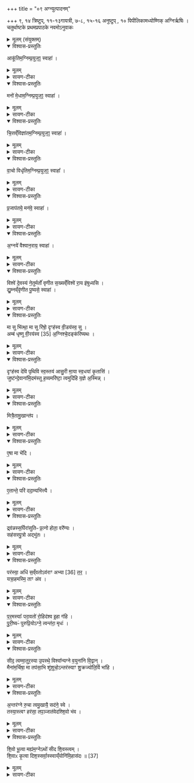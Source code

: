 +++
title = "०९ अग्न्युत्पादनम्"

+++
९, १४ त्रिष्टुप्,
११-१३गायत्री,
७-८, १५-१६ अनुष्टुप् ,
१० पिपीलिकामध्योष्णिक्
अग्निर्ऋषिः ।
चतुर्थाष्टके प्रथमप्रपाठके नवमोऽनुवाकः

<details><summary>मूलम् (संयुक्तम्)</summary>

आकू॑तिम॒ग्निम्प्र॒युज॒ꣵ॒ स्वाहा॒ मनो॑ मे॒धाम॒ग्निम्प्र॒युज॒ꣵ॒ स्वाहा॑ चि॒त्तव्ँविज्ञा॑तम॒ग्निम्प्र॒युज॒ꣵ॒ स्वाहा॑ वा॒चो विधृ॑तिम॒ग्निम्प्र॒युज॒ꣵ॒ स्वाहा᳚ प्र॒जाप॑तये॒ मन॑वे॒ स्वाहा॒ग्नये॑ वैश्वान॒राय॒ स्वाहा॒ विश्वे॑ दे॒वस्य॑ ने॒तुर्मर्तो॑ वृणीत स॒ख्यव्ँविश्वे॑ रा॒य इ॑षुध्यसि द्यु॒म्नव्ँवृ॑णीत पु॒ष्यसे॒ स्वाहा
</details>

<details open><summary>विश्वास-प्रस्तुतिः</summary>

आकू॑तिम॒ग्निम्प्र॒युज॒ꣵ॒ स्वाहा॑ ।
</details>

<details><summary>मूलम्</summary>

आकू॑तिम॒ग्निम्प्र॒युज॒ꣵ॒ स्वाहा॑ ।
</details>

<details><summary>सायण-टीका</summary>

(अथ चतुर्थाष्टके प्रथमप्रपाठके नवमोऽनुवाकः)।  

अष्टमेऽनुवाक आप्रियो याज्यानुवाक्याः प्रोक्ताः ।  
अथ नवमेऽनुवाकेऽ-ग्न्युत्पादनमभिधत्ते—  १८३२ कल्पः—“यत्प्रग्दीक्षाहुतीभ्यस्तत्कृत्वाऽऽकूत्यै प्रयुजेऽग्नये स्वाहेति पञ्चाऽ-ऽध्वरिकीर्हत्वाऽऽकूतिमग्निमिति षडाग्निकीर्विश्वे देवस्य नेतुरिति पूर्णाहुतिं सप्तमीम्’ इति।  
पाठस्तु— आकूतिमग्निमिति ।  
आकूतिः संकल्पोऽस्मदीयानुष्ठानविषयस्तां प्रयुजं प्रेरकमग्निमुद्दिश्य स्वाहुतमिदमस्तु ।  
</details>

<details open><summary>विश्वास-प्रस्तुतिः</summary>

मनो॑ मे॒धाम॒ग्निम्प्र॒युज॒ꣵ॒ स्वाहा॑ ।  
</details>

<details><summary>मूलम्</summary>

मनो॑ मे॒धाम॒ग्निम्प्र॒युज॒ꣵ॒ स्वाहा॑ ।  
</details>

<details><summary>सायण-टीका</summary>

अनुष्ठेयस्मरणसाधनं यन्मनः स्मृतस्य धारणसा-मर्थ्यरूपा या मेधा तदुभयं प्रति प्रयुजं प्रेरकमद्दिश्य स्वाहुतमिदमस्तु ।
</details>

<details open><summary>विश्वास-प्रस्तुतिः</summary>

चि॒त्तव्ँविज्ञा॑तम॒ग्निम्प्र॒युज॒ꣵ॒ स्वाहा॑ ।  
</details>

<details><summary>मूलम्</summary>

चि॒त्तव्ँविज्ञा॑तम॒ग्निम्प्र॒युज॒ꣵ॒ स्वाहा॑ ।  
</details>

<details><summary>सायण-टीका</summary>

अविज्ञातस्या-नुष्ठानस्य ज्ञानसाधनं यच्चित्तं यदपि तेन चित्तेन ज्ञातु ( तु ) मनुष्ठानं यदुभयं प्रति प्रेरकमग्निमुद्दिश्य स्वाहुतमिदमस्तु ।  
</details>

<details open><summary>विश्वास-प्रस्तुतिः</summary>

वा॒चो विधृ॑तिम॒ग्निम्प्र॒युज॒ꣵ॒ स्वाहा᳚ ।  
</details>

<details><summary>मूलम्</summary>

वा॒चो विधृ॑तिम॒ग्निम्प्र॒युज॒ꣵ॒ स्वाहा᳚ ।  
</details>

<details><summary>सायण-टीका</summary>

वाचो मन्त्रपाठरूपाया विधृतिर्विधारणं तां प्रति प्रेरकमग्निमुद्दिश्य स्वाहुतामिदमस्तु ।
</details>

<details open><summary>विश्वास-प्रस्तुतिः</summary>

प्र॒जाप॑तये॒ मन॑वे॒ स्वाहा॑ ।  
</details>

<details><summary>मूलम्</summary>

प्र॒जाप॑तये॒ मन॑वे॒ स्वाहा॑ ।  
</details>

<details><summary>सायण-टीका</summary>

मनवे मनुष्याणां जनकाय प्रजापतये स्वाहुत-मिदमस्तु ।  
</details>

<details open><summary>विश्वास-प्रस्तुतिः</summary>

अ॒ग्नये॑ वैश्वान॒राय॒ स्वाहा॑ ।
</details>

<details><summary>मूलम्</summary>

अ॒ग्नये॑ वैश्वान॒राय॒ स्वाहा॑ ।
</details>

<details><summary>सायण-टीका</summary>

विश्वेषां नराणामनुग्रहीतृत्वेन वैश्वानरायाग्नये स्वाहुतमिदमस्तु ।  
विश्वे विश्वात्मकस्य नेतुर्जगन्निर्वाहकस्य देवस्य सख्य मनुग्रहं मर्तो मरणवान्यजमानः सहसा वृणीत याचेत ।  
तच्च मुख्यमद्दिशेन स्तोत्रेण लभ्यते ।   
</details>

<details open><summary>विश्वास-प्रस्तुतिः</summary>

विश्वे॑ दे॒वस्य॑ ने॒तुर्मर्तो॑ वृणीत स॒ख्यव्ँविश्वे॑ रा॒य इ॑षुध्यसि ।  
द्यु॒म्नव्ँवृ॑णीत पु॒ष्यसे॒ स्वाहा॑ ।  
</details>

<details><summary>मूलम्</summary>

विश्वे॑ दे॒वस्य॑ ने॒तुर्मर्तो॑ वृणीत स॒ख्यव्ँविश्वे॑ रा॒य इ॑षुध्यसि ।  
द्यु॒म्नव्ँवृ॑णीत पु॒ष्यसे॒ स्वाहा॑ ।  
</details>

<details><summary>सायण-टीका</summary>

विश्वे विश्वात्मकस्य रायो धनस्येषुध्यसीशिषे त्वं नियन्ताऽसीति स्तुत्यां पुष्यसे यज्ञपोषणाय द्युम्नं धनं वृणीत याचेत ।  
इदं हविस्तव हुतमस्तु ।  
आकूतिमित्यादिभिर्वैश्वानराय स्वाहेत्यन्तैर्मन्त्रैः साध्यं होमं विधत्ते— “षड्भिदर्क्षियति षड्वा ऋतव ऋतुभिरेवैनं दक्षियति” [सं. का. ५ प्र. १ अ. ९] इति ।  
होमेन दीक्षाख्यं संस्कारं कुर्यादित्यर्थः ।
विश्वे देवस्य नेतुरिति पूर्णाहुतिं सप्तमीमिति विधिमभिप्रेत्य विधेयगतां सप्तसंख्यां प्रशंसति ।  

“सप्तभिर्दीक्षयति सप्त छन्दाꣳ सि छन्दोभिरेवैनं दीक्षयति” (सं. का. ५ प्र. १ अ. ९) इति।  
गायत्री त्रिष्टुब्जगतीत्यादिमन्त्रोक्तेषु च्छन्दःस्वष्टस्वन्त्ययोरुष्णिक्ककुभोरेकी-कारेण च्छन्दसां सप्तत्वम् ।  
विश्वे देवस्येतिमन्त्रे यजनुष्टुप्छन्दो यच्चास्य मन्त्रस्योत्तमत्वं चष्मरूपत्वं तदुभयं प्रशंसति—  १८३३ “विश्वे देवस्य नेतुरित्यनुष्टुभोत्तमया जुहोति वाग्वा अनुष्टुप्तस्मात्प्राणानां वात्तगुमा” [सं. का. ५ प्र. १ अ. ९] इति।  
यस्मादिहानुष्टुब्वाग्रूपा सर्वमन्त्रेष्वन्त्या च तस्माल्लोकेऽपि प्राणानां चक्षुरा-दीन्द्रियाणां मध्ये वागुत्कृष्टा ।  
वाचा हि विद्वत्सभायां राजसभायां च पूज्यो भवति ।  
अशेषजगद्व्यवहारसमर्थत्वेन मन्त्रौ प्रस्तौति।  
“एकस्मादक्षरादनाप्तं प्रथमं पदं तस्माद्यद्वाचोऽनाप्तं तन्मनुष्या उपजीवन्ति पूर्णया जुहोति पूर्ण इव हि प्रजापतिः प्रजापतेराप्त्यै न्यूनया जुहोति न्यूनाद्धि प्रजापतिः प्रजा असृजत प्रजानाꣳ सृष्ट्यै” (सं. का. ५ प्र. १ अ. ९) इति।  
यस्मादस्यामृचि प्रथमं पदं प्रथमः पाद एकेनाक्षरेण न्यूनं तस्मान्मनुष्या वाचः स्वरूपमनाप्तमसंपूर्णमुपजीवन्ति ।  
मूलाधारादुत्पन्नो वायुर्मूर्धपर्यन्तं प्रसृता वक्त्रे तत्तत्स्थानेषु वर्णानुत्पादयति ।  
तदिदं वर्णाभिव्यक्तिलक्षणं वाचश्चतुर्थं पदम् ।  
पूर्वाणि तु त्रीणि पदानि कण्ठादध एव गृढत्वान्नाभिव्यञ्जयितुं शक्यन्ते ।  
तथा चाऽऽन्नयते—“गुहा त्रीणि निहिता नेङ्गयन्ति तुरीयं वाचो मनुष्या वदन्ति” इति।  
तुरीयं वैखर्याख्यवाचो रूपम् ।  
एते नासंपूर्णे वाग्व्यवहारसामर्थ्थे दर्शितम् ।  
किंचेय-मृगुत्तरेषु पादेष्वक्षरसंपूर्णा ।  
तेन सृष्टिपूर्णप्रजापतिसाम्यात्तत्प्राप्तये भवति ।  
प्रथम-पादे यदक्षरऱ्यूनत्वं तेन सृष्टिशून्यजगद्वीजसाम्यात्तत्प्राप्तये भवति ।   हि यस्मान्नितरा-मूनात्प्रलीनविकारादुपादानात्प्रजा असृजत ।  
</details>

<details open><summary>विश्वास-प्रस्तुतिः</summary>

मा सु भि॑त्था॒ मा सु रि॑षो॒ दृꣳह॑स्व वी॒डय॑स्व॒ सु ।  
अम्ब॑ धृष्णु वी॒रय॑स्व [35] अ॒ग्निश्चे॒दङ्क॑रिष्यथः ।  
</details>

<details><summary>मूलम्</summary>

मा सु भि॑त्था॒ मा सु रि॑षो॒ दृꣳह॑स्व वी॒डय॑स्व॒ सु ।  
अम्ब॑ धृष्णु वी॒रय॑स्व [35] अ॒ग्निश्चे॒दङ्क॑रिष्यथः ।  
</details>

<details><summary>सायण-टीका</summary>

कल्पः—“यत्प्राङ्मुष्टिकर्मणस्तत्कृत्वा शृणकुलायेन मुञ्जकुलायेन वौखां प्रच्छाद्य मा सु मित्था इति द्वाभ्यामाहवनीये प्रवृणक्ति” इति।  

तत्र प्रथमामाह— मा सु मित्थेति ।   हे उखे त्वं मा भित्था भिन्ना मा भव ।   तदिदमाभिन्नत्वं सुष्टु कर्तव्यम् ।   तथा मा रिषः स्फुटितेनापि हिंसिता मा भव ।   तदेतदफुटनं सुष्टु कर्तव्यम् ।   सर्वात्मना द्वैधीभावो भेदः ।   लेशस्य पृथग्भावः स्फुटनं,   १८३४ तदुभयं तव मा भूदित्यर्श्चः ।   दृंहस्य भेदाभावाय दृढा भव ।   सुवीडयस्व स्फुठना-भावाय स्वाङ्गानि सुष्ठु दृढी कुरु ।   हे धृष्णु घर्षणयुक्ते हेऽम्ब मातृसदृशि वीरयस्व वीरवदाचर ।   अग्निश्च त्वं च मिलित्वेदमस्मदीयं कर्म करिष्यथः ।
</details>

<details open><summary>विश्वास-प्रस्तुतिः</summary>

दृꣳह॑स्व देवि पृथिवि स्व॒स्तय॑ आसु॒री मा॒या स्व॒धया॑ कृ॒तासि॑ ।  
जुष्ट॑न्दे॒वाना॑मि॒दम॑स्तु ह॒व्यमरि॑ष्टा॒ त्वमुदि॑हि य॒ज्ञे अ॒स्मिन्न् ।  
</details>

<details><summary>मूलम्</summary>

दृꣳह॑स्व देवि पृथिवि स्व॒स्तय॑ आसु॒री मा॒या स्व॒धया॑ कृ॒तासि॑ ।  
जुष्ट॑न्दे॒वाना॑मि॒दम॑स्तु ह॒व्यमरि॑ष्टा॒ त्वमुदि॑हि य॒ज्ञे अ॒स्मिन्न् ।  
</details>

<details><summary>सायण-टीका</summary>

अथ द्वितीयामाह— दृꣳहस्य देवीति ।   हे पृथिवि देवि, मृत्कार्यत्वात्पृथिवीरूपत्वं, मन्त्रैर्निष्पा-द्यवाद्देवतात्वं, तथाविधे हे उखे स्वस्तये यजमानार्थं दृंहस्व दृढा भव ।   आसुरी माया शम्बराद्युसुरनिर्मितमायेव स्वधया कृताऽसि, कव्यप्रदानवाचिना स्वधाशब्देनान्नमात्र-मुपलक्ष्यते, अन्नेन निमित्तभूतेन तद्धेतुयागसिद्ध्यर्थेत्वं निष्पादिताऽसि ।   आसुरी माया यद्वदचिन्त्यरचनारूपं चित्रं वस्तु सहसा भूत्वा प्रतिभाति तद्वत्त्वमपि द्विस्तन-त्वादिरचनायुक्ता निष्पन्ना सीत्यर्थः ।   त्वन्मुखान्निष्पत्स्यमानमिदं हव्बं देवानां जुष्ठं प्रियमस्तु ।   त्वमप्यरिष्टा केनाप्यहिंसिता सत्यस्मिन्यज्ञ उदिह्युद्गता भव ।   अस्यामुखा-यां परितोऽङ्गारानोप्य तापनं विधत्ते— “यदर्चिषि प्रवृञ्ज्याद्भूपमव रुन्धति यदङ्गारेषु भविष्यदङ्गारेषु प्र वृ-णक्ति भविष्यदेवाव रुन्धे भविष्यद्धि भूयो भूतात्” (सं. का. ५ प्र. १ अ. ९) इति।  
यदि ज्वालायामुखां प्रतपेत्तदानीं यदस्य गृहे भूतं पूर्वे विद्यमानं धनमस्ति तदेव स्वाधीनं भवति, न तु भविष्यत् ।   यदि, अङ्गारेषु प्रतपेत्तदानीं गृहे भविष्यद-विद्यमानं धनं प्राप्नोति ।   हि यस्माज्जना भविष्यद्धनं भूताद्भूयोऽधिकं मन्यन्ते ।   न खलु कश्चिदपि भूतार्थं प्रति यतते भविष्यदर्थं तु सवोऽपि प्रयतते ।   अङ्गारेषु काष्ठै समिन्धनेन ज्वाला भाविनी ।   अतोऽङ्गाराणां भाविधनहेतुत्वं युक्तम् ।   वस्मिन्प्रताप-ने मा सु भित्था इत्यादिमन्त्रद्वयं विनियुङ्क्ते— “द्वाभ्यां प्र वृणक्ति द्विपाद्यजमानः प्रतिष्ठित्यै” [सं. का. ५ प्र. १ अ. ९] इति।
</details>

<details open><summary>विश्वास-प्रस्तुतिः</summary>

मित्रै॒तामु॒खान्त॑प ।
</details>

<details><summary>मूलम्</summary>

मित्रै॒तामु॒खान्त॑प ।
</details>

<details><summary>सायण-टीका</summary>

कल्पः—“मित्रैतामुखां तपेति प्रदक्षिणमङ्गारैः परीन्धे” इति।   पाठस्तु—  १८३५ मित्रैतामुखामिति ।   हे मित्रैतामुखां तप तप्तां कुरु ।  
</details>

<details open><summary>विश्वास-प्रस्तुतिः</summary>

ए॒षा मा भे॑दि ।  
</details>

<details><summary>मूलम्</summary>

ए॒षा मा भे॑दि ।  
</details>

<details><summary>सायण-टीका</summary>

एषोखा मा भेदि मा भिद्यताम् ।   
</details>

<details open><summary>विश्वास-प्रस्तुतिः</summary>

ए॒तान्ते॒ परि॑ ददा॒म्यभि॑त्त्यै ।
</details>

<details><summary>मूलम्</summary>

ए॒तान्ते॒ परि॑ ददा॒म्यभि॑त्त्यै ।
</details>

<details><summary>सायण-टीका</summary>

अभि ये भङ्गाबावार्थंमेतामुखां ते तव हस्ते परितो ददामि ।  
देवतान्तरपरित्यागेन मित्रायैवोखायाः परिदाने कारणं दर्शयति— “ब्राह्मण वा एषा यजुषा संभृता यदुखा सा यद्भिद्येताऽऽर्तिमार्छेद्याजमानो हन्येतास्य यज्ञो मित्रैतामुखां तपेत्याह ब्रह्म वै मित्रौ ब्रह्मन्नेवैनां प्रतिष्ठापयति नाऽऽ-र्तिमार्छति यजमानो नास्य यज्ञो हन्यते” [सं. का. ५ प्र. १ अ. ९] इति।  
येयमुखा सैषा परब्रह्मस्वरूपेण वसवस्त्वा कृण्वन्वित्यादिना यजुषा संपा-दिता।   परब्रह्मण उत्पन्नत्वाद्यजुषो ब्रह्मत्वम् ।   तथाविधेन यजुवोत्पन्नाया उखायाः—कदाचिदपि भेदो न युक्तः ।   कुलालेन निर्मितादयजुऽकाद्घटाद्विलक्षणत्वात् ।   एवं सति यदि कदाचित्प्रमादाद्भिद्येत तदानीं यजमानो म्रियेत यज्ञोऽपि विनश्येत् ।   मि-त्रायोखायाः परिदाने तु मित्रस्य परब्रह्मरूपत्वाद्ब्रह्मण्येवोखा प्रतिष्ठापिता भवति ।   ततो यजमानस्य यज्ञस्य च नास्ति हानिः ।  

अथ भेदे सति प्रायश्चितं विधत्ते— “यदि भिद्येत तैरेव कपालै सꣳ सृजेत्सैव ततः प्रायाश्चित्तिः” (सं. का. ५ प्र. १ अ. ९) इति।  
षक्वाया उखाया भेदे तदीयैरेव कपालैमृंदन्तरं मिश्रीयत्वा पुनरप्युखां निष्पादयेत् ।   सैव पुनर्निष्पादितोखा ततो भेदरूपादपराधात्प्रायश्चिर्त्तिर्विमोचनहेतुः ।   पूर्व सामान्याकारेणोखायाः प्रतपनमाहवतीये विहितम् ।   
अथ गतश्रियो विशेषं विधत्ते— “यो गतश्रीः स्यान्मथित्वा तस्याव दध्यादभूतो वा एष स स्वां देवतामुपैति” [सं. का. ५ प्र. १ अ. ९] इति।  
योऽग्निचयने प्रवृत्तो गतश्रीः शुश्रुवान्ग्रामणी राजन्यो वा भवेत्तस्य मथित-मग्निमुखायामवदध्यात् ।   न त्वाहवनीय उखायाः प्रवृञ्जनं कार्यम् ।   एष त्रयाणां   १८३६ गतश्रियां मध्येऽन्यतमो भूतो भूतिमानैश्वर्योपेतः ।   अतः प्रभुत्त्वात्स स्वकीयामेव मथितारिनरूपां देवतागुपैतुमर्हति न त्वाहवनीयदेवतान्तराम् ।  
यस्तु गतश्रीः सन्पुनर्भूतिं कामयेत तस्य मथिताग्निमपोद्य पूर्ववत्प्रवृञ्जन-मपि विधत्ते— “यो भूतिकामः स्याद्य उखायै संभवेत्स एव तस्य स्यादतो ह्येष संभवत्यषे वै स्वयंभूर्नाम भवत्येव” (सं. का. ५ प्र. १ अ. ९) इति।  
आहवनीये प्रतप्तायामुखायां योऽग्निः संभवेत्स एव तस्य भूतिकामर्स्यं गत श्रियः कार्यो न तु मथितः ।   हि यस्मादत उखायामेष संभवति तस्मान्मथनापेक्षा मन्तरेण स्वयमेवोत्पन्नत्वादेष स्वयंभूरित्युच्यते ।   एवं सति यजमानो भवत्येव भूतिं प्राप्नोत्येव ।   यजमानद्वेषिणोऽध्वर्योः प्रकारान्तरं विधत्ते “यं कामयेत भ्रातृव्यमस्मै जनयेयमित्यन्यस्तस्याऽऽहत्याव दघ्यात्साक्षादे-वास्मै भ्रातृव्यं जनयति” [सं. का. ५ प्र. १ अ. ९] इति।  
यमुद्दिश्य शत्रुमस्मै जनयेयमिति कामयेताध्वर्युस्तस्यान्यतो गृहान्तरादिप्रदे-शादग्रिमानीयोखायां प्रक्षिपेत् ।   तथा सति विलम्बमन्तरेणैव भ्रातृव्यं जनयति ।    अथ कामनाविशेषेणान्यमग्निं विधत्ते— “अम्बरीषादन्नकामस्याव दध्यादम्बरीषे वा अन्नं भ्रियते सयोन्येवान्नमव रुन्धे” [सं. का. ५ प्र. १ अ. ९] इति।  
घृतादिना शाकादिभर्जनार्थे यल्लौकिकं लोहदिपात्रं तदम्बरीषं तस्मिन्प्रतप्ते घृतप्रक्षेषेण प्रौढा ज्वालोत्पद्यते ।   ततोऽग्निमाहृत्योखायामवदध्यात् ।   लोके हि तस्मिन्नम्बरीषे शाकादिकमन्नं धार्यते ।   अतः काम्यमानेनान्नेनैतस्याग्नेः समानयोनि-त्वाद्यजमानोऽन्नं प्राप्नोत्येव।  
तदेवं प्रवृञ्जनप्रसंङ्गागतान्विधन्पिरिसमाप्य प्रकृतप्रवृञ्जनोपयुक्तं द्रव्यं विधत्ते—
“मुञ्चानव तधात्यूर्ग्वै मुञ्जा ऊर्जमेवास्मा अपि दधाति” (सं. का. ५ प्र. १ अ. ९) इति।  
१८३७ शुष्कान्मुञ्जाख्यांस्तृणविशेषानुखायां प्रक्षिपेत् ।   महिष्यादिभिर्भक्ष्यत्वान्मुञ्जा ऊर्ग्रूपाः ।   अन्नमेव यजमानाय संपादयति ।  
</details>

<details open><summary>विश्वास-प्रस्तुतिः</summary>

द्र्व॑न्नस्स॒र्पिरा॑सुतिᳶ प्र॒त्नो होता॒ वरे᳚ण्यः ।  
सह॑सस्पु॒त्रो अद्भु॑तः ।
</details>

<details><summary>मूलम्</summary>

द्र्व॑न्नस्स॒र्पिरा॑सुतिᳶ प्र॒त्नो होता॒ वरे᳚ण्यः ।  
सह॑सस्पु॒त्रो अद्भु॑तः ।
</details>

<details><summary>सायण-टीका</summary>

कल्पः—“दूब्रन्नः सर्पिरासुतिरिति तस्यां क्रुमुकमुल्लिखितं घृतेनाङ्क्त्वाऽ-वदधाति मुञ्जश्चि” इति ।   पाठस्तु— द्ब्रन्नः सर्पिरिति ।   अत्रोत्पत्स्यमानोऽग्निरेतैर्विशषेणैः प्रशस्यते ।   द्रुशब्देन वृक्षा उच्यन्ते ।   “द्रुषदमित्याह ।   वनस्पतयो वै द्रु ।   वनस्पतीनामेवैतेन सूयते” इति श्रुत्यन्तरात् ।   द्रुशब्दाभिधेया वृक्षा अन्नं यस्यासौ द्ब्रन्नः ।   सर्पिरेवाऽऽहारत्वेन सूयते प्रक्षिप्यतेऽस्मिन्निति सर्पिरासुतिः ।   प्रत्नः पुरातनः ।   होता देवानामाह्वाता ।   वरेण्यो वरणीयः ।   सहसो बलस्य पुत्रः ।   मथनहेतुना बलेनोत्पद्यमानत्वात् ।   अद्भुत आश्चर्यरूपः ।  
अनेन मन्त्रेण साध्यं क्रुमुकावधानं विधत्ते— “अग्निर्देवेभ्यो निलायत स क्रुमुक्तं प्राविशत्क्रुमुकमव दधाति यदेवास्य तत्र न्यक्तं तदेवाव रुन्धे” [सं. का. ५ प्र. १ अ. ९] इति।  
क्रुमुकमल्पं काष्ठशकलम् ।   न्यक्तं विलीनमग्निरूपम् ।   तत्र तस्मिन्नेव शकलेऽस्याग्नेर्यदेव रूपं न्यक्तं विलीनं तत्प्राप्नोति ।   चूर्णरूपं क्रुमुकमिति सूत्रका-रेणोक्तम् ।   अस्य क्रमुकस्य घृताक्तत्वं विधत्ते— “आज्येन सं यौत्येतद्वा अग्नेः प्रियं धाम यदाज्यं प्रियेणैवैनं धाम्ना समर्ध-यत्यथो तेजसा” [सं. का. ५ प्र. १ अ. ९] इति।  
संयौति तत्क्रुमुकं संमिश्रयेत् ।   आज्यस्याग्निस्थानत्वम् “आ प्यायत।   घुतयोनिरग्निः” इत्यादिमन्त्रवर्णाद्घृतेन ज्वालोत्पत्तेश्चावगन्तव्यम् ।   ज्वालेत्पत्तिरेवा-त्राथो तेजसा समर्धयतीत्युच्यते ।
</details>

<details open><summary>विश्वास-प्रस्तुतिः</summary>

पर॑स्या॒ अधि॑ स॒व्ँवतोऽव॑राꣳ अभ्या [36] त॒र॒ ।  
यत्रा॒हमस्मि॒ ताꣳ अ॑व ।  
</details>

<details><summary>मूलम्</summary>

पर॑स्या॒ अधि॑ स॒व्ँवतोऽव॑राꣳ अभ्या [36] त॒र॒ ।  
यत्रा॒हमस्मि॒ ताꣳ अ॑व ।  
</details>

<details><summary>सायण-टीका</summary>

कल्पः—“परस्या अधि संवत इति वैकङ्कतीं समिधमादधाति” इति ।  
पाठस्तु— परस्या अधीति ।   सम्यग्वनुते देवान्भजते यस्यां क्रियायां सा क्रिया संवत्।   परस्याः संवतोऽध्युत्कृष्टाया इष्ठेरधीष्ठानं त्वमवरान्निकृष्ठानप्यस्मानभ्यात-   १८३८ राऽऽभिमुख्येनाऽऽगत्य दुःखात्तारय ।   यत्र येषु बन्धुष्वमहस्मि तानपि बन्धूनव रक्ष।   अनेन मन्त्रेण साध्यं समिदाधानं विधत्ते— “वैकङ्कतीमा दधाति मा एवाव रुन्धे” [सं. का. ५ प्र. १ अ. ९] इति।  
</details>

<details open><summary>विश्वास-प्रस्तुतिः</summary>

प॒र॒मस्याः᳚ परा॒वतो॑ रो॒हिद॑श्व इ॒हा ग॑हि ।  
पु॒री॒ष्यᳶ॑ पुरुप्रि॒योऽग्ने॒ त्वन्त॑रा॒ मृधः॑ ।  
</details>

<details><summary>मूलम्</summary>

प॒र॒मस्याः᳚ परा॒वतो॑ रो॒हिद॑श्व इ॒हा ग॑हि ।  
पु॒री॒ष्यᳶ॑ पुरुप्रि॒योऽग्ने॒ त्वन्त॑रा॒ मृधः॑ ।  
</details>

<details><summary>सायण-टीका</summary>

आग्नेयी दीप्तिर्विकङ्कतवृक्ष एवावतिष्ठते ।   अत एवाऽऽधानब्राह्मणे स्तूयते— “अग्नेः सृष्टस्य यतः ।   विकङ्कतं मा आर्छत्” इति ।   पाठस्तु— परमस्या इति ।   परायच्छब्दो तूरदेशवाची ।   हेऽग्ने परमस्याः परावतोऽ-त्यन्तदूरदेशादिहास्मिकर्मणि त्वमागहि आगच्छ ।   कीदृशस्त्वं, रोहिदश्वो लोहित-वर्णोऽश्वो यस्यासौ रोहिदश्व ।   अत एवान्यत्राप्याग्नायते “रोहितेन त्वाऽग्निर्देवतां गमयतु” इति ।   पुरीषमुखाहेतुभूतं पांसुमर्हतीति पुरीष्यः ।   पुरूणां यजमानानां प्रियः पुरुप्रियः ।   तादृशस्त्वं मृधः शत्रूंस्तरातिलङ्घय ।  
अनेन मन्त्रेण साध्यं समिदाधानं विधत्ते— “शमीमयीमा दधाति शान्त्यै” (सं. का. ५ प्र. १ अ. ९) इति।  
शमीवृक्षस्याग्निदाहशमनहेतुत्वात्तदीया समिधा शान्तिर्भवति ।   अत एषाऽऽधानब्राह्मणे पाठ्यते—“प्रजापतिरग्निमसृजत ।   सोऽबिमेत्प्र मा धक्ष्यतीति ।   तꣳश म्याꣳशमयत् ।   तच्छम्यै शमित्वम्” इति।
</details>

<details open><summary>विश्वास-प्रस्तुतिः</summary>

सीद॒ त्वम्मा॒तुर॒स्या उ॒पस्थे॒ विश्वा᳚न्यग्ने व॒युना॑नि वि॒द्वान् ।  
मैना॑म॒र्चिषा॒ मा तप॑सा॒भि शू॑शुचो॒ऽन्तर॑स्याꣳ शु॒क्रज्यो॑ति॒र्वि भा॑हि ।
</details>

<details><summary>मूलम्</summary>

सीद॒ त्वम्मा॒तुर॒स्या उ॒पस्थे॒ विश्वा᳚न्यग्ने व॒युना॑नि वि॒द्वान् ।  
मैना॑म॒र्चिषा॒ मा तप॑सा॒भि शू॑शुचो॒ऽन्तर॑स्याꣳ शु॒क्रज्यो॑ति॒र्वि भा॑हि ।
</details>

<details><summary>सायण-टीका</summary>

कल्पः—“सीद त्वं मातुरस्या उपस्थ इति तिसृमिर्जातमुख्यमुपतिष्ठते” इति।   तत्र।   प्रथमामाह— सीद त्वं मातुरिति ।   हेऽग्ने त्वं मातृसगानाया अस्या उखाया उपस्थ उत्सङ्गे सीदोपविश ।   कीदृशस्त्वं, विश्वानि वयुनानि सर्वाञ्ज्ञानोपायान्विद्वानेना मुखामाचषा त्वदीयदीप्त्या मा शूशुचोऽत्यन्तं मा दीपय ।   तपसा संतापेनाभि मा शूशुचः ।   अर्चिः कारणं तपः कार्ये, कारणेनेपत्तापो भवति, कार्येण तु भूयान् ।   तदुभयं मा कुर्वित्यर्थः ।   अस्यामुखायामन्तः शुक्रज्योतिर्निर्मलप्रकाशः सन्विमाहि विशेषेण दीप्यस्व ।  
</details>

<details open><summary>विश्वास-प्रस्तुतिः</summary>

अ॒न्तर॑ग्ने रु॒चा त्वमु॒खायै॒ सद॑ने॒ स्वे ।  
तस्या॒स्त्वꣳ हर॑सा॒ तप॒ञ्जात॑वेदश्शि॒वो भ॑व ।  
</details>

<details><summary>मूलम्</summary>

अ॒न्तर॑ग्ने रु॒चा त्वमु॒खायै॒ सद॑ने॒ स्वे ।  
तस्या॒स्त्वꣳ हर॑सा॒ तप॒ञ्जात॑वेदश्शि॒वो भ॑व ।  
</details>

<details><summary>सायण-टीका</summary>

अथ द्वितीयामाह—  १८३९ अन्तरग्ने रुचेति ।   हेऽग्ने उखायै तस्या उखाया अन्तर्मध्ये स्वे सदने स्वकीये स्थाने रुचा दीप्त्यां युज्यस्वेति शेषः ।   हे जातवेदस्त्वं तस्या उखायाः शिवो भव सुखप्रदो भव ।   किं कुंर्वन् ।   हरसा तेजसा तपञ्ज्वलन् ।  
</details>

<details open><summary>विश्वास-प्रस्तुतिः</summary>

शि॒वो भू॒त्वा मह्य॑म॒ग्नेऽथो॑ सीद शि॒वस्त्वम् ।  
शि॒वाᳵ कृ॒त्वा दिश॒स्सर्वा॒स्स्वाय्ँयोनि॑मि॒हास॑दः ॥ [37]  
</details>

<details><summary>मूलम्</summary>

शि॒वो भू॒त्वा मह्य॑म॒ग्नेऽथो॑ सीद शि॒वस्त्वम् ।  
शि॒वाᳵ कृ॒त्वा दिश॒स्सर्वा॒स्स्वाय्ँयोनि॑मि॒हास॑दः ॥ [37]  
</details>

<details><summary>सायण-टीका</summary>

अथ तृतीयामाह।   शिवो भूत्वेति ।   हेऽग्ने मह्यं मदर्थं शिवः शान्तो भूत्वा थो अनन्तरं त्वं शिवः सन्सीद सर्वान्प्रत्ति शान्तः सन्नुपविश ।   सर्वा दिशः शिवाः शान्ताः कृत्वेहा-स्यामुखायां स्वां योनिं स्वकीयं स्थानमासद आगत्योपविश ।  
एतान्मन्त्रान्विनियुङ्क्ते— “सीद त्वं मातुरस्या उपस्थ इति तिसृभिर्जातमुप तिष्ठते त्रय इमे लोका एष्वेव लोकेष्वाविदं गच्छत्यथो प्राणानेवाऽऽत्मन्धत्ते” (सं. का. ५ प्र. १ अ. ९) इति।  
आविदं ख्यातिम् ।   किंच प्राणापानव्यानानां त्रित्वात्तानपि त्रिसंख्यया स्वात्मनि स्थापयति ।

अत्र विनियोगसंग्रहः—
आकूतिं सप्तभिर्दीक्षाहुतिर्मा स्विति च द्वयात् ।  
पूर्वाग्नौ प्रवृणक्त्योखां मित्राङ्गारैः समिध्यते ॥  
द्व्नन्नः क्रुमुकमाधत्ते परं वैकङ्कतीं परम् ।  
शमीमयीं सीद जातं तिसृभिश्चोपतिष्ठते ॥  
नवमे त्वनुवा॑केऽस्मिन्मन्त्राः षोडश वर्णिताः ॥  
अत्र मीमांसा।  
दशमाध्यायस्य तृतीयपादे चिन्तितम्—
षड्भिर्दीक्षयतीत्यग्निगतं प्राकृतबाधकम् ।  
समुच्चितं वा बाधः स्यात्कार्यैक्यात्पाठवाक्यतः ॥  
अग्नौ होमाङ्गता क्लृप्तेरतिदिष्टेन तुल्यता ।  
विनाऽऽवृत्तिं द्वादशत्वसिद्ध्ये स्यात्समुच्चयः ॥  


अग्निचयने दीक्षाहुतयः श्रूयन्ते– ‘षड्भिर्दीक्षयति” इति।   प्रकृतावपि-  १८४० “स्त्रुषेण चतस्त्रो जुहोति दीक्षितत्वाय” इत्यादिना दीक्षाहुतयः षड् विहिताः ।   तत्र मन्त्रा भिन्नाः- “आकूत्यै प्रयुजेऽग्नये स्वाहा” इत्यादयः प्राकृता मन्त्राः, “आकूति-माग्निं प्रयुजꣳ स्वाहा” इत्यादयो वैकृताः ।   तत्र वैकृतमाहुतिम त्रषद्कं प्राकृतस्य वाधकं किंवा प्राकृतेन समुच्चितमिति संशये बाधकमिति तावत्प्राप्तम् ।   कुतः ।   कार्यैक्यात् ।   दीक्षणीयाङ्गभूताहुत्युपकारलक्षणं यत्कार्यं प्राकृतानां मन्त्राणां तदेव वैकृतानामपि ।   न च विकृतौ तन्न प्रतीयत इति शङ्कनीयम् ।   स्वाहान्तपाठरूपेण लिङ्गेन मन्त्राणामाहुत्युषकारकत्वप्रतीतेः ।   आहुतीनां च षड्भिर्दीक्षयतीति वाक्येन दीक्षणीयाङ्गत्वप्रतीतेः ।   तस्माच्छूयमाणैर्मन्त्रैरतिदिष्टानां बाध इति पूर्वः पक्षः ।   अग्नौ मन्त्राणां स्वरूपं यद्यपि श्रुतिसिद्धं तथाऽपि होमाङ्गत्वं लिङ्गेन कल्पनीयम् । तथा चातिदेशकल्प्यैर्मन्त्रैस्तुल्यबलत्वान्न बाध्य बाधकता । एवमपि न समुच्चये प्रमाणमस्तीति चेत् ।   अस्त्येव ।   द्वादश जुहोतीति संख्याविधानेन तत्सिद्धेः ।   न च वैकृतानामेव षण्णामावृत्त्या संख्या सिघ्वतीति वाज्यम् ।   आवृत्तेरश्रुतत्वात् ।   न च सा कल्पयितुं शक्यतेऽन्यथाऽपि संख्योपपत्तेः ।   तस्मात्समुच्चय इति राद्धान्तः ॥  

इति श्रीमत्सायणाचार्यविरचिते माधवीये वेदार्थप्रकाशे कृष्णयजुर्वेदीय-तैत्तिरीयसंहिताभाष्ये चतुर्थकाण्डे प्रथमप्रपाठके  नवमोऽनुवाकः ॥   ९ ॥  
</details>
